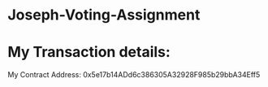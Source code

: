 # Joseph-Voting-Assignment

# My Transaction details:
 My Contract Address: 0x5e17b14ADd6c386305A32928F985b29bbA34Eff5
